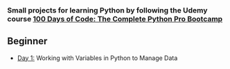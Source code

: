 ### Small projects for learning Python by following the Udemy course [100 Days of Code: The Complete Python Pro Bootcamp](https://www.udemy.com/course/100-days-of-code/)


## Beginner 
- [Day 1:](https://github.com/narcisabadea/100-days-of-code-python/tree/main/Day1) Working with Variables in Python to Manage Data
<!-- - [Day 2:](https://github.com/narcisabadea/100-days-of-code-python/tree/main/day2) Understanding Data Types and How to Manipulate Strings
- [Day 3:](https://github.com/narcisabadea/100-days-of-code-python/tree/main/day3) Control Flow and Logical Operators
- [Day 4:](https://github.com/narcisabadea/100-days-of-code-python/tree/main/day4) Randomisation and Python Lists
- [Day 5:](https://github.com/narcisabadea/100-days-of-code-python/tree/main/day5) Python Loops
- [Day 6:](https://github.com/narcisabadea/100-days-of-code-python/tree/main/day6) Python Functions & Karel
- [Day 7:](https://github.com/narcisabadea/100-days-of-code-python/tree/main/day7) Hangman
- [Day 8:](https://github.com/narcisabadea/100-days-of-code-python/tree/main/day8) Function Parameters & Caesar Cipher
- [Day 9:](https://github.com/narcisabadea/100-days-of-code-python/tree/main/day9) Dictionaries, Nesting and the Secret Auction
- [Day 10:](https://github.com/narcisabadea/100-days-of-code-python/tree/main/day10) Functions with Outputs
- [Day 11:](https://github.com/narcisabadea/100-days-of-code-python/tree/main/day11) The Blackjack Capstone Project
- [Day 12:](https://github.com/narcisabadea/100-days-of-code-python/tree/main/day12) Scope & Number Guessing Game
- [Day 13:](https://github.com/narcisabadea/100-days-of-code-python/tree/main/day13) Debugging: How to Find and Fix Errors in your Code
- [Day 14:](https://github.com/narcisabadea/100-days-of-code-python/tree/main/day14) Higher Lower Game Project

## Intermediate
- [Day 15:](https://github.com/narcisabadea/100-days-of-code-python/tree/main/day15) Local Development Environment Setup & the Coffee Machine
- [Day 16:](https://github.com/narcisabadea/100-days-of-code-python/tree/main/day16) Object Oriented Programming (OOP)
- [Day 17:](https://github.com/narcisabadea/100-days-of-code-python/tree/main/day17) The Quiz Project & The Benefits of OOP
- [Day 18:](https://github.com/narcisabadea/100-days-of-code-python/tree/main/day18) Turtle & the Graphical User Interface (GUI)
- [Day 19:](https://github.com/narcisabadea/100-days-of-code-python/tree/main/day19) Instances, State and Higher Order Functions
- [Day 20:](https://github.com/narcisabadea/100-days-of-code-python/tree/main/day20) Build the Snake Game Part 1: Animation & Coordinates
- [Day 21:](https://github.com/narcisabadea/100-days-of-code-python/tree/main/day21) Build the Snake Game Part 2: Inheritance & List Slicing
- [Day 22:](https://github.com/narcisabadea/100-days-of-code-python/tree/main/day22) Build Pong: The Famous Arcade Game
- [Day 23:](https://github.com/narcisabadea/100-days-of-code-python/tree/main/day23) The Turtle Crossing Capstone Project
- [Day 24:](https://github.com/narcisabadea/100-days-of-code-python/tree/main/day24) Files, Directories and Paths
- [Day 25:](https://github.com/narcisabadea/100-days-of-code-python/tree/main/day25) Working with CSV Data and the Pandas Library
- [Day 26:](https://github.com/narcisabadea/100-days-of-code-python/tree/main/day26) List Comprehension and the Nato Alphabet
- [Day 27:](https://github.com/narcisabadea/100-days-of-code-python/tree/main/day27) Tkinter, *args, **kwargs and Creating GUI Programs
- [Day 28:](https://github.com/narcisabadea/100-days-of-code-python/tree/main/day28) Tkinter, Dynamic Typing and the Pomodoro GUI Application
- [Day 29:](https://github.com/narcisabadea/100-days-of-code-python/tree/main/day29) Building a Password Manager GUI App with Tkinter
- [Day 30:](https://github.com/narcisabadea/100-days-of-code-python/tree/main/day30) Errors, Exceptions and JSON Data: Improving the Password Manager
- [Day 31:](https://github.com/narcisabadea/100-days-of-code-python/tree/main/day31) Flash Card App Capstone Project

## Intermediate+
- [Day 32:](https://github.com/narcisabadea/100-days-of-code-python/tree/main/day32) Send Email (smtplib) & Manage Dates (datetime) - Automated Birthday Wisher
- [Day 33:](https://github.com/narcisabadea/100-days-of-code-python/tree/main/day33) API Endpoints & API Parameters - ISS Overhead Notifier
- [Day 34:](https://github.com/narcisabadea/100-days-of-code-python/tree/main/day34) API Practice - Creating a GUI Quiz App
- [Day 35:](https://github.com/narcisabadea/100-days-of-code-python/tree/main/day35) Keys, Authentication & Environment Variables - Telegram Rain Notifier
- [Day 36:](https://github.com/narcisabadea/100-days-of-code-python/tree/main/day36) Stock Trading News Alert Project
- [Day 37:](https://github.com/narcisabadea/100-days-of-code-python/tree/main/day37) Habit Tracking Project: API Post Requests & Headers
- [Day 38:](https://github.com/narcisabadea/100-days-of-code-python/tree/main/day38) Workout Tracking Using Google Sheets
- [Day 39:](https://github.com/narcisabadea/100-days-of-code-python/tree/main/day39) Capstone Part 1: Flight Deal Finder
- [Day 40:](https://github.com/narcisabadea/100-days-of-code-python/tree/main/day40) Capstone Part 2: Flight Club
- [Day 41:](https://github.com/narcisabadea/100-days-of-code-python/tree/main/day41) Introduction to HTML
- [Day 42:](https://github.com/narcisabadea/100-days-of-code-python/tree/main/day42) Intermediate HTML
- [Day 43:](https://github.com/narcisabadea/100-days-of-code-python/tree/main/day43) Introduction to CSS
- [Day 44:](https://github.com/narcisabadea/100-days-of-code-python/tree/main/day44) Intermediate CSS
- [Day 45:](https://github.com/narcisabadea/100-days-of-code-python/tree/main/day45) Web Scraping with Beautiful Soup
- [Day 46:](https://github.com/narcisabadea/100-days-of-code-python/tree/main/day46) Create a Spotify Playlist Using The Musical Time Machine
- [Day 47:](https://github.com/narcisabadea/100-days-of-code-python/tree/main/day47) Create an Automated Amazon Price Tracker
- [Day 48:](https://github.com/narcisabadea/100-days-of-code-python/tree/main/day48) Selenium Webdriver Browser and Game Playing Bot
- [Day 49:](https://github.com/narcisabadea/100-days-of-code-python/tree/main/day49) Automating Job Applications on LinkedIn
- [Day 50:](https://github.com/narcisabadea/100-days-of-code-python/tree/main/day50) Auto Tinder Swiping Bot
- [Day 51:](https://github.com/narcisabadea/100-days-of-code-python/tree/main/day51) Internet Speed Twitter Complaint Bot
- [Day 52:](https://github.com/narcisabadea/100-days-of-code-python/tree/main/day52) Instagram Follower Bot
- [Day 53:](https://github.com/narcisabadea/100-days-of-code-python/tree/main/day53) Web Scraping Capstone - Data Entry Job Automation
- [Day 54:](https://github.com/narcisabadea/100-days-of-code-python/tree/main/day54) Introduction to Web Development with Flask
- [Day 55:](https://github.com/narcisabadea/100-days-of-code-python/tree/main/day55) HTML & URL Parsing in Flask and the Higher Lower Game
- [Day 56:](https://github.com/narcisabadea/100-days-of-code-python/tree/main/day56) Rendering HTML/Static Files and Using Website Templates
- [Day 57:](https://github.com/narcisabadea/100-days-of-code-python/tree/main/day57) Templating with Jinja in Flask Applications
- [Day 58:](https://github.com/narcisabadea/100-days-of-code-python/tree/main/day58) Web Foundation Boostrap

## Advanced
- [Day 59:](https://github.com/narcisabadea/100-days-of-code-python/tree/main/day59) Blog Capstone Project Part 2 - Adding Styling
- [Day 60:](https://github.com/narcisabadea/100-days-of-code-python/tree/main/day60) Make POST Requests with Flask and HTML Forms
- [Day 61:](https://github.com/narcisabadea/100-days-of-code-python/tree/main/day61) Building Advanced Forms with Flask-WTForms
- [Day 62:](https://github.com/narcisabadea/100-days-of-code-python/tree/main/day62) Flask, WTForms, Bootstrap, and CSV - Coffee & Wifi Project
- [Day 63:](https://github.com/narcisabadea/100-days-of-code-python/tree/main/day63) Databases and with SQLite and SQLAlchemy
- [Day 64:](https://github.com/narcisabadea/100-days-of-code-python/tree/main/day64) My Top 10 Movies Website
- [Day 65:](https://github.com/narcisabadea/100-days-of-code-python/tree/main/day65) How to Create a Website That People Will Love
- [Day 66:](https://github.com/narcisabadea/100-days-of-code-python/tree/main/day66) Building Your Own API with RESTful Routing
- [Day 67:](https://github.com/narcisabadea/100-days-of-code-python/tree/main/day67) Blog Capstone Project Part 3 - RESTful Routing
- [Day 68:](https://github.com/narcisabadea/100-days-of-code-python/tree/main/day68) Authentication with Flask
- [Day 69:](https://github.com/narcisabadea/100-days-of-code-python/tree/main/day69) Blog Capstone Project Part 4 - Adding Users
- [Day 70:](https://github.com/narcisabadea/100-days-of-code-python/tree/main/day70) Deploying Your Web Application with Heroku
- [Day 71:](https://github.com/narcisabadea/100-days-of-code-python/tree/main/day71) Data Exploration with Pandas: College Major vs. Your Salary
- [Day 72:](https://github.com/narcisabadea/100-days-of-code-python/tree/main/day72) Data Visualisation with Matplotlib: Programming Languages
- [Day 73:](https://github.com/narcisabadea/100-days-of-code-python/tree/main/day73) Aggregate & Marge Data with Pandas: Analyse the Lego Dataset
- [Day 74:](https://github.com/narcisabadea/100-days-of-code-python/tree/main/day74) Google Trends Data: Resampling and Visualising Time Series
- [Day 75:](https://github.com/narcisabadea/100-days-of-code-python/tree/main/day75) Beautiful Plotly Charts & Analysing the Android App Store
- [Day 76:](https://github.com/narcisabadea/100-days-of-code-python/tree/main/day76) Computation with NumPy and N-Dimensional Arrays
- [Day 77:](https://github.com/narcisabadea/100-days-of-code-python/tree/main/day77) Linear Regression and Data Visualisation with Seaborn
- [Day 78:](https://github.com/narcisabadea/100-days-of-code-python/tree/main/day78) Analysing the Nobel Prize with Plotly, Matplotlib & Seaborn
- [Day 79:](https://github.com/narcisabadea/100-days-of-code-python/tree/main/day79) The Tragic Discovery of Handwashing: t-Tests & Distributions
- [Day 80:](https://github.com/narcisabadea/100-days-of-code-python/tree/main/day80) Capstone Project - Predict House Prices

## Professional Portfolio Projects
- [Day 81:](https://github.com/narcisabadea/100-days-of-code-python/tree/main/day81) Text to Morse Code Converter
- [Day 82:](https://github.com/narcisabadea/100-days-of-code-python/tree/main/day82) Portfolio Website
- [Day 83:](https://github.com/narcisabadea/100-days-of-code-python/tree/main/day83) Tic Tac Toe
- [Day 84:](https://github.com/narcisabadea/100-days-of-code-python/tree/main/day84) Image Watermarking Desktop App
- [Day 85:](https://github.com/narcisabadea/100-days-of-code-python/tree/main/day85) Typing Speed Test App
- [Day 86:](https://github.com/narcisabadea/100-days-of-code-python/tree/main/day86) Breakout: The Famous Arcade Game
- [Day 87:](https://github.com/narcisabadea/100-days-of-code-python/tree/main/day87) Cafe and Wifi Website
- [Day 88:](https://github.com/narcisabadea/100-days-of-code-python/tree/main/day88) To Do Agenda App
- [Day 89:](https://github.com/narcisabadea/100-days-of-code-python/tree/main/day89) Disappearing Text Writing App
- [Day 90:](https://github.com/narcisabadea/100-days-of-code-python/tree/main/day90) Convert PDF to Audiobook
- [Day 91:](https://github.com/narcisabadea/100-days-of-code-python/tree/main/day91) Image to Color List
- [Day 92:](https://github.com/narcisabadea/100-days-of-code-python/tree/main/day92) Amazon Canada Web Scraper
- [Day 93:](https://github.com/narcisabadea/100-days-of-code-python/tree/main/day93) Google Dinosaur Game Bot
- [Day 94:](https://github.com/narcisabadea/100-days-of-code-python/tree/main/day94) Space Invaders
- [Day 95:](https://github.com/narcisabadea/100-days-of-code-python/tree/main/day95) Custom API
- [Day 96:](https://github.com/narcisabadea/100-days-of-code-python/tree/main/day96) An Online Shop
- [Day 97:](https://github.com/narcisabadea/100-days-of-code-python/tree/main/day97) Percentage Calculator
- [Day 98:](https://github.com/narcisabadea/100-days-of-code-python/tree/main/day98) Analyzing and Visualizing the Space Race
- [Day 99:](https://github.com/narcisabadea/100-days-of-code-python/tree/main/day99) Analyzing Deaths Involving Police in the United States
- [Day 100:](https://github.com/narcisabadea/100-days-of-code-python/tree/main/day100) Predicting Earnings using Multivariable Regression

## Tools and Technologies Covered
- Python 3
- PyCharm, Jupyter Notebook, Google Colab
- Python Scripting and Automation
- Python Game Development
- Web Scraping
- Beautiful Soup
- Selenium Web Driver
- Request
- WTForms
- Data Science
- Pandas
- NumPy
- Matplotlib
- Plotly
- Scikit learn
- Seaborn
- Turtle
- Python GUI Desktop App Development
- Tkinter
- Front-End Web Development
- HTML 5
- CSS 3
- Bootstrap 4
- Bash Command Line
- Git, GitHub and Version Control
- Backend Web Development
- Flask
- REST
- APIs
- Databases
- SQL
- SQLite
- PostgreSQL
- Authentication
- Web Design
- Deployment with GitHub Pages, Heroku and GUnicorn -->
